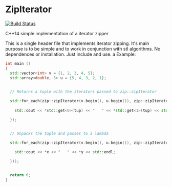 # ZipIterator

[![Build Status](https://travis-ci.org/matheuspf/TestTravis.svg?branch=master)](https://travis-ci.org/matheuspf/TestTravis)

C++14 simple implementation of a iterator zipper


This is a single header file that implements iterator zipping. 
It's main purpose is to be simple and to work in conjunction with stl algorithms.
No dependences or installation. Just include and use.
a
Example:


```C++
int main ()
{
  std::vector<int> v = {1, 2, 3, 4, 5};
  std::array<double, 5> u = {5, 4, 3, 2, 1};
  

  // Returns a tuple with the iterators passed to zip::zipIterator

  std::for_each(zip::zipIterator(v.begin(), u.begin()), zip::zipIterator(v.end(), u.end()), [](auto&& tup) {
    
    std::cout << *std::get<0>(tup) << "   " << *std::get<1>(tup) << std::endl;

  });


  // Unpacks the tuple and passes to a lambda

  std::for_each(zip::zipIterator(v.begin(), u.begin()), zip::zipIterator(v.end(), u.end()), zip::unZip([](auto&& x, auto&& y) {
    
    std::cout << *x << "   " << *y << std::endl;

  }));


  return 0;
}
```
